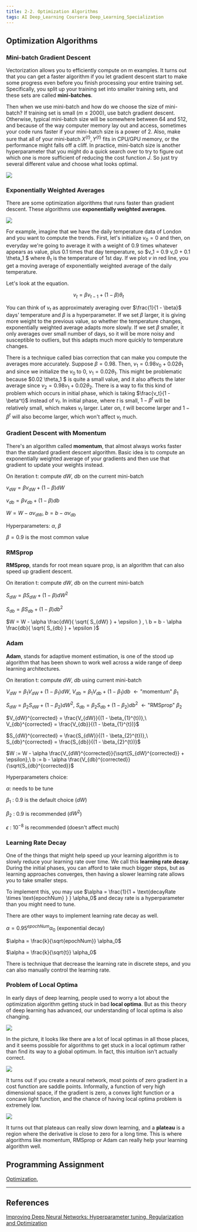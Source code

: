 ```yaml
---
title: 2-2. Optimization Algorithms
tags: AI Deep_Learning Coursera Deep_Learning_Specialization
---
```


## Optimization Algorithms

### Mini-batch Gradient Descent

Vectorization allows you to efficiently compute on m examples. It turns out that you can get a faster algorithm if you let 
gradient descent start to make some progress even before you finish processing your entire training set. Specifically, you 
split up your training set into smaller training sets, and these sets are called **mini-batches**.

Then when we use mini-batch and how do we choose the size of mini-batch? If training set is small ($m \leq 2000$), use batch 
gradient descent. Otherwise, typical mini-batch size will be somewhere between $64$ and $512$, and because of the way computer 
memory lay out and access, sometimes your code runs faster if your mini-batch size is a power of $2$. Also, make sure that all 
of your mini-batch $X^{ \{ t \} }, Y^{ \{ t \} }$ fits in CPU/GPU memory, or the performance might falls off a cliff. In practice, 
mini-batch size is another hyperparameter that you might do a quick search over to try to figure out which one is more sufficient 
of reducing the cost function $J$. So just try several different value and choose what looks optimal.

![](https://raw.githubusercontent.com/evfox9/blog/master/deeplearning/dl2201.png)

### Exponentially Weighted Averages

There are some optimization algorithms that runs faster than gradient descent. These algorithms use **exponentially weighted 
averages**. 

![](https://raw.githubusercontent.com/evfox9/blog/master/deeplearning/dl2202.png)

For example, imagine that we have the daily temperature data of London and you want to compute the trends. First, let's initialize 
$v_0 = 0$ and then, on everyday we're going to average it with a weight of 0.9 times whatever appears as value, plus 0.1 times 
that day temperature, so $v_1 = 0.9 v_0 + 0.1 \theta_1 $ where $\theta_1$ is the temperature of 1st day. If we plot 
$v$ in red line, you get a moving average of exponentially weighted average of the daily temperature.

Let's look at the equation. 

$$v_t = \beta v_{t-1} + (1 - \beta) \theta_t$$

You can think of $v_t$ as approximately averaging over $\frac{1}{1 - \beta}$ days' temperature and $\beta$ is a hyperparameter. 
If we set $\beta$ larger, it is giving more weight to the previous value, so whether the temperature changes, exponentially 
weighted average adapts more slowly. If we set $\beta$ smaller, it only averages over small number of days, so it will be more 
noisy and susceptible to outliers, but this adapts much more quickly to temperature changes.

There is a technique called bias correction that can make you compute the averages more accurately. Suppose $\beta = 0.98$.
Then, $v_1 = 0.98 v_0 + 0.02 \theta_1$ and since we initialize the $v_0$ to $0$, $v_1 = 0.02 \theta_1$. This might be problematic 
because $0.02 \theta_1 $ is quite a small value, and it also affects the later average since $v_2 = 0.98 v_1 + 0.02 \theta_2$. 
There is a way to fix this kind of problem which occurs in initial phase, which is taking $\frac{v_t}{1 - \beta^t}$ instead of 
$v_t$. In initial phase, where $t$ is small, $1 - \beta^t$ will be relatively small, which makes $v_t$ larger. Later on, $t$ 
will become larger and $1 - \beta^t$ will also become larger, which won't affect $v_t$ much. 

### Gradient Descent with Momentum

There's an algorithm called **momentum**, that almost always works faster than the standard gradient descent algorithm. Basic 
idea is to compute an exponentially weighted average of your gradients and then use that gradient to update your weights instead.

On iteration t: compute $dW$, $db$ on the current mini-batch 

$v_{dW} = \beta v_{dW} + (1 - \beta) dW$

$v_{db} = \beta v_{db} + (1 - \beta) db$

$W = W - \alpha v_{dW},\ b = b - \alpha v_{db}$

Hyperparameters: $\alpha$, $\beta$

$\beta = 0.9$ is the most common value

### RMSprop

**RMSprop**, stands for root mean square prop, is an algorithm that can also speed up gradient descent. 

On iteration t: compute $dW$, $db$ on the current mini-batch 

$S_{dW} = \beta S_{dW} + (1 - \beta) dW^2$

$S_{db} = \beta S_{db} + (1 - \beta) db^2$

$W = W - \alpha \frac{dW}{ \sqrt{ S_{dW} } + \epsilon } , \ b = b - \alpha \frac{db}{ \sqrt{ S_{db} } + \epsilon }$

### Adam

**Adam**, stands for adaptive moment estimation, is one of the stood up algorithm that has been shown to work well across 
a wide range of deep learning architectures. 

On iteration t: compute $dW$, $db$ using current mini-batch 

$V_{dW} = \beta_1 V_{dW} + (1 - \beta_1) dW,\ V_{db} = \beta_1 V_{db} + (1 - \beta_1) db \ \leftarrow \text{"momentum"} \ \beta_1$

$S_{dW} = \beta_2 S_{dW} + (1 - \beta_2) dW^2 ,\ S_{db} = \beta_2 S_{db} + (1 - \beta_2) db^2 \ \leftarrow \text{"RMSprop"} \ \beta_2$

$V_{dW}^{corrected} = \frac{V_{dW}}{(1 - \beta_{1}^{t})},\ V_{db}^{corrected} = \frac{V_{db}}{(1 - \beta_{1}^{t})}$

$S_{dW}^{corrected} = \frac{S_{dW}}{(1 - \beta_{2}^{t})},\ S_{db}^{corrected} = \frac{S_{db}}{(1 - \beta_{2}^{t})}$

$W := W - \alpha \frac{V_{dW}^{corrected}}{\sqrt{S_{dW}^{corrected}} + \epsilon},\ b := b - \alpha \frac{V_{db}^{corrected}}{\sqrt{S_{db}^{corrected}}$

Hyperparameters choice: 

$\alpha$: needs to be tune

$\beta_1$ : $0.9$ is the default choice ($dW$)

$\beta_2$ : $0.9$ is recommended ($dW^2$)

$\epsilon$ : $10^{-8}$ is recommended (doesn't affect much)

### Learning Rate Decay

One of the things that might help speed up your learning algorithm is to slowly reduce your learning rate over time. We call 
this **learning rate decay**. During the initial phases, you can afford to take much bigger steps, but as learning approaches 
converges, then having a slower learning rate allows you to take smaller steps.  

To implement this, you may use $\alpha = \frac{1}{1 + \text{decayRate \times \text{epochNum} } } \alpha_0$ and decay rate 
is a hyperparameter than you might need to tune. 

There are other ways to implement learning rate decay as well. 

$\alpha = 0.95^{epochNum} \alpha_0$ (exponential decay)

$\alpha = \frac{k}{\sqrt{epochNum}} \alpha_0$

$\alpha = \frac{k}{\sqrt{t}} \alpha_0$

There is technique that decrease the learning rate in discrete steps, and you can also manually control the learning rate.

### Problem of Local Optima

In early days of deep learning, people used to worry a lot about the optimization algorithm getting stuck in bad **local optima**. 
But as this theory of deep learning has advanced, our understanding of local optima is also changing.

![](https://raw.githubusercontent.com/evfox9/blog/master/deeplearning/dl2203.png)

In the picture, it looks like there are a lot of local optimas in all those places, and it seems possible for algorithms to 
get stuck in a local optimum rather than find its way to a global optimum. In fact, this intuition isn't actually correct.

![](https://raw.githubusercontent.com/evfox9/blog/master/deeplearning/dl2204.png)

It turns out if you create a neural network, most points of zero gradient in a cost function are saddle points. Informally, 
a function of very high dimensional space, if the gradient is zero, a convex light function or a concave light function, and 
the chance of having local optima problem is extremely low.

![](https://raw.githubusercontent.com/evfox9/blog/master/deeplearning/dl2205.png)

It turns out that plateaus can really slow down learning, and a **plateau** is a region where the derivative is close to zero 
for a long time. This is where algorithms like momentum, RMSprop or Adam can really help your learning algorithm well.


## Programming Assignment

[Optimization](https://github.com/evfox9/Coursera/blob/master/Deep_Learning/Improving_Neural_Networks/Optimization.ipynb), 

---
## References

[Improving Deep Neural Networks: Hyperparameter tuning, Regularization and Optimization](https://www.coursera.org/learn/deep-neural-network)
